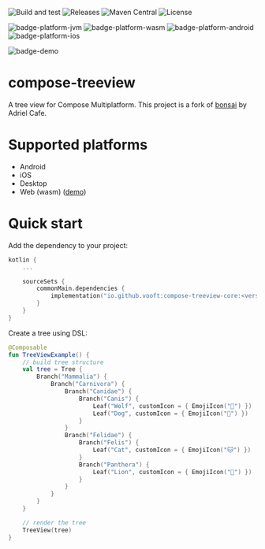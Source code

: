 ![Build and test](https://github.com/vooft/compose-treeview/actions/workflows/build.yml/badge.svg?branch=main)
![Releases](https://img.shields.io/github/v/release/vooft/compose-treeview)
![Maven Central](https://img.shields.io/maven-central/v/io.github.vooft/compose-treeview-core)
![License](https://img.shields.io/github/license/vooft/compose-treeview)

![badge-platform-jvm]
![badge-platform-wasm]
![badge-platform-android]
![badge-platform-ios]

![badge-demo](https://vooft.github.io/compose-treeview/)

# compose-treeview

A tree view for Compose Multiplatform. This project is a fork of [bonsai](https://github.com/adrielcafe/bonsai) by Adriel Cafe.

# Supported platforms

* Android
* iOS
* Desktop
* Web (wasm) ([demo](https://vooft.github.io/compose-treeview/))

# Quick start

Add the dependency to your project:

```kotlin
kotlin {
    ...

    sourceSets {
        commonMain.dependencies {
            implementation("io.github.vooft:compose-treeview-core:<version>")
        }
    }
}
```

Create a tree using DSL:

```kotlin
@Composable
fun TreeViewExample() {
    // build tree structure
    val tree = Tree {
        Branch("Mammalia") {
            Branch("Carnivora") {
                Branch("Canidae") {
                    Branch("Canis") {
                        Leaf("Wolf", customIcon = { EmojiIcon("🐺") })
                        Leaf("Dog", customIcon = { EmojiIcon("🐶") })
                    }
                }
                Branch("Felidae") {
                    Branch("Felis") {
                        Leaf("Cat", customIcon = { EmojiIcon("🐱") })
                    }
                    Branch("Panthera") {
                        Leaf("Lion", customIcon = { EmojiIcon("🦁") })
                    }
                }
            }
        }
    }

    // render the tree
    TreeView(tree)
}
```

<!-- TAG_PLATFORMS -->
[badge-platform-android]: http://img.shields.io/badge/-android-6EDB8D.svg?style=flat
[badge-platform-jvm]: http://img.shields.io/badge/-jvm-DB413D.svg?style=flat
[badge-platform-ios]: http://img.shields.io/badge/-ios-CDCDCD.svg?style=flat
[badge-platform-wasm]: https://img.shields.io/badge/-wasm-624FE8.svg?style=flat
[badge-demo]: https://img.shields.io/badge/-demo-4E8EF7.svg?style=flat
